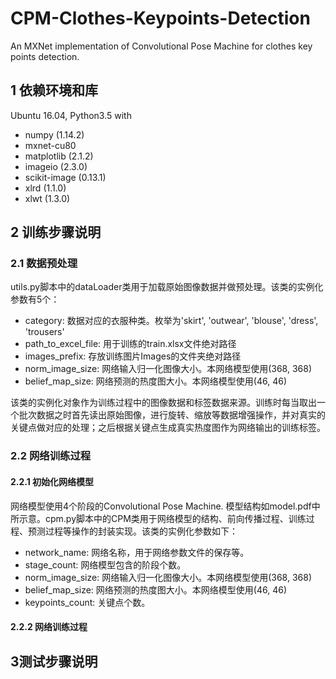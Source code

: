 # CPM-Clothes-Keypoints-Detection
An MXNet implementation of Convolutional Pose Machine for clothes key points detection. 
## 1 依赖环境和库
Ubuntu 16.04, Python3.5 with  
* numpy (1.14.2)
* mxnet-cu80 
* matplotlib (2.1.2)
* imageio (2.3.0)
* scikit-image (0.13.1)
* xlrd (1.1.0)
* xlwt (1.3.0)
## 2 训练步骤说明
### 2.1 数据预处理
utils.py脚本中的dataLoader类用于加载原始图像数据并做预处理。该类的实例化参数有5个：
* category: 数据对应的衣服种类。枚举为'skirt', 'outwear', 'blouse', 'dress', 'trousers'
* path_to_excel_file: 用于训练的train.xlsx文件绝对路径
* images_prefix: 存放训练图片Images的文件夹绝对路径
* norm_image_size: 网络输入归一化图像大小。本网络模型使用(368, 368)
* belief_map_size: 网络预测的热度图大小。本网络模型使用(46, 46)   

该类的实例化对象作为训练过程中的图像数据和标签数据来源。训练时每当取出一个批次数据之时首先读出原始图像，进行旋转、缩放等数据增强操作，并对真实的关键点做对应的处理；之后根据关键点生成真实热度图作为网络输出的训练标签。
### 2.2 网络训练过程
#### 2.2.1 初始化网络模型
网络模型使用4个阶段的Convolutional Pose Machine. 模型结构如model.pdf中所示意。cpm.py脚本中的CPM类用于网络模型的结构、前向传播过程、训练过程、预测过程等操作的封装实现。该类的实例化参数如下：
* network_name: 网络名称，用于网络参数文件的保存等。
* stage_count: 网络模型包含的阶段个数。
* norm_image_size: 网络输入归一化图像大小。本网络模型使用(368, 368)
* belief_map_size: 网络预测的热度图大小。本网络模型使用(46, 46)
* keypoints_count: 关键点个数。  
#### 2.2.2 网络训练过程

## 3测试步骤说明

